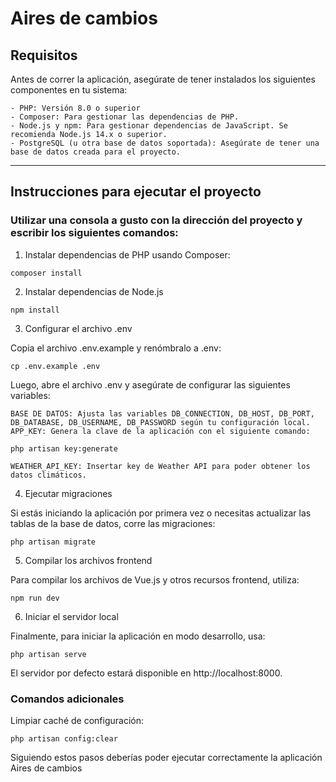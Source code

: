 # Aires de cambios

## Requisitos

Antes de correr la aplicación, asegúrate de tener instalados los siguientes componentes en tu sistema:

    - PHP: Versión 8.0 o superior
    - Composer: Para gestionar las dependencias de PHP.
    - Node.js y npm: Para gestionar dependencias de JavaScript. Se recomienda Node.js 14.x o superior.
    - PostgreSQL (u otra base de datos soportada): Asegúrate de tener una base de datos creada para el proyecto.

------------------------------------------------------------------

## Instrucciones para ejecutar el proyecto

### Utilizar una consola a gusto con la dirección del proyecto y escribir los siguientes comandos:

1. Instalar dependencias de PHP usando Composer:

`composer install`

2. Instalar dependencias de Node.js

`npm install`

3. Configurar el archivo .env

Copia el archivo .env.example y renómbralo a .env:

`cp .env.example .env`

Luego, abre el archivo .env y asegúrate de configurar las siguientes variables:

    BASE DE DATOS: Ajusta las variables DB_CONNECTION, DB_HOST, DB_PORT, DB_DATABASE, DB_USERNAME, DB_PASSWORD según tu configuración local.
    APP_KEY: Genera la clave de la aplicación con el siguiente comando:

`php artisan key:generate`

    WEATHER_API_KEY: Insertar key de Weather API para poder obtener los datos climáticos.

4. Ejecutar migraciones

Si estás iniciando la aplicación por primera vez o necesitas actualizar las tablas de la base de datos, corre las migraciones:

`php artisan migrate`

5. Compilar los archivos frontend

Para compilar los archivos de Vue.js y otros recursos frontend, utiliza:

`npm run dev`

6. Iniciar el servidor local

Finalmente, para iniciar la aplicación en modo desarrollo, usa:

`php artisan serve`

El servidor por defecto estará disponible en http://localhost:8000.


### Comandos adicionales

Limpiar caché de configuración:

`php artisan config:clear`

Siguiendo estos pasos deberías poder ejecutar correctamente la aplicación Aires de cambios